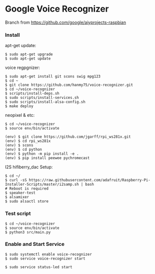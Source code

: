 Google Voice Recognizer
============================

Branch from https://github.com/google/aiyprojects-raspbian


### Install

apt-get update:
```
$ sudo apt-get upgrade
$ sudo apt-get update
```

voice regpgnizer:
```
$ sudo apt-get install git scons swig mpg123
$ cd ~
$ git clone https://github.com/hanmy75/voice-recognizer.git
$ cd ~/voice-recognizer
$ scripts/install-deps.sh
$ sudo scripts/install-services.sh
$ sudo scripts/install-alsa-config.sh
$ make deploy
```

neopixel & etc:
```
$ cd ~/voice-recognizer
$ source env/bin/activate

(env) $ git clone https://github.com/jgarff/rpi_ws281x.git
(env) $ cd rpi_ws281x
(env) $ scons
(env) $ cd python
(env) $ python -m pip install -e .
(env) $ pip install peewee pychromecast
```

I2S hifiberry_dac Setup:
```
$ cd ~/
$ curl -sS https://raw.githubusercontent.com/adafruit/Raspberry-Pi-Installer-Scripts/master/i2samp.sh | bash
# Reboot is required
$ speaker-test
$ alsamixer
$ sudo alsactl store
```


### Test script

```
$ cd ~/voice-recognizer
$ source env/bin/activate
$ python3 src/main.py
```


### Enable and Start Service

```
$ sudo systemctl enable voice-recognizer
$ sudo service voice-recognizer start

$ sudo service status-led start
```
